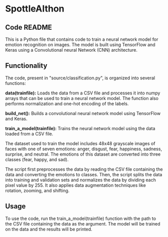 # SpottleAIthon
## Code README
This is a Python file that contains code to train a neural network model for emotion recognition on images. The model is built using TensorFlow and Keras using a Convolutional neural Network (CNN) architecture.

## Functionality
The code, present in "source/classification.py", is organized into several functions:

**data(trainfile):** Loads the data from a CSV file and processes it into numpy arrays that can be used to train a neural network model. The function also performs normalization and one-hot encoding of the labels.

**build_net():** Builds a convolutional neural network model using TensorFlow and Keras.

**train_a_model(trainfile):** Trains the neural network model using the data loaded from a CSV file.

The dataset used to train the model includes 48x48 grayscale images of faces with one of seven emotions: anger, disgust, fear, happiness, sadness, surprise, and neutral. The emotions of this dataset are converted into three classes (fear, happy, and sad).

The script first preprocesses the data by reading the CSV file containing the data and converting the emotions to classes. Then, the script splits the data into training and validation sets and normalizes the data by dividing each pixel value by 255. It also applies data augmentation techniques like rotation, zooming, and shifting.

## Usage
To use the code, run the train_a_model(trainfile) function with the path to the CSV file containing the data as the argument. The model will be trained on the data and the results will be printed.
